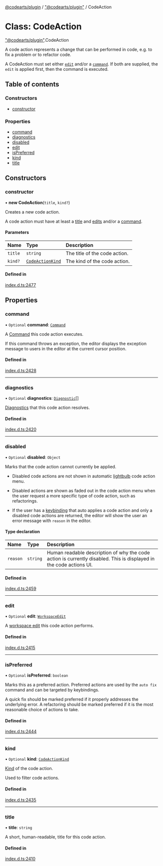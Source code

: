 [@codearts/plugin](../README.md) / ["@codearts/plugin"](../modules/_codearts_plugin_.md) / CodeAction

# Class: CodeAction

["@codearts/plugin"](../modules/_codearts_plugin_.md).CodeAction

A code action represents a change that can be performed in code, e.g. to fix a problem or
to refactor code.

A CodeAction must set either [`edit`](codearts_plugin_.CodeAction.md#edit) and/or a [`command`](codearts_plugin_.CodeAction.md#command). If both are supplied, the `edit` is applied first, then the command is executed.

## Table of contents

### Constructors

- [constructor](codearts_plugin_.CodeAction.md#constructor)

### Properties

- [command](codearts_plugin_.CodeAction.md#command)
- [diagnostics](codearts_plugin_.CodeAction.md#diagnostics)
- [disabled](codearts_plugin_.CodeAction.md#disabled)
- [edit](codearts_plugin_.CodeAction.md#edit)
- [isPreferred](codearts_plugin_.CodeAction.md#ispreferred)
- [kind](codearts_plugin_.CodeAction.md#kind)
- [title](codearts_plugin_.CodeAction.md#title)

## Constructors

### constructor

• **new CodeAction**(`title`, `kind?`)

Creates a new code action.

A code action must have at least a [title](codearts_plugin_.CodeAction.md#title) and [edits](codearts_plugin_.CodeAction.md#edit)
and/or a [command](codearts_plugin_.CodeAction.md#command).

#### Parameters

| Name | Type | Description |
| :------ | :------ | :------ |
| `title` | `string` | The title of the code action. |
| `kind?` | [`CodeActionKind`](codearts_plugin_.CodeActionKind.md) | The kind of the code action. |

#### Defined in

[index.d.ts:2477](https://github.com/xyz-fish/cloudide-plugin-api/blob/9927cd6/index.d.ts#L2477)

## Properties

### command

• `Optional` **command**: [`Command`](../interfaces/codearts_plugin_.Command.md)

A [Command](../interfaces/codearts_plugin_.Command.md) this code action executes.

If this command throws an exception, the editor displays the exception message to users in the editor at the
current cursor position.

#### Defined in

[index.d.ts:2428](https://github.com/xyz-fish/cloudide-plugin-api/blob/9927cd6/index.d.ts#L2428)

___

### diagnostics

• `Optional` **diagnostics**: [`Diagnostic`](codearts_plugin_.Diagnostic.md)[]

[Diagnostics](codearts_plugin_.Diagnostic.md) that this code action resolves.

#### Defined in

[index.d.ts:2420](https://github.com/xyz-fish/cloudide-plugin-api/blob/9927cd6/index.d.ts#L2420)

___

### disabled

• `Optional` **disabled**: `Object`

Marks that the code action cannot currently be applied.

- Disabled code actions are not shown in automatic [lightbulb](https://code.visualstudio.com/docs/editor/editingevolved#_code-action)
code action menu.

- Disabled actions are shown as faded out in the code action menu when the user request a more specific type
of code action, such as refactorings.

- If the user has a [keybinding](https://code.visualstudio.com/docs/editor/refactoring#_keybindings-for-code-actions)
that auto applies a code action and only a disabled code actions are returned, the editor will show the user an
error message with `reason` in the editor.

#### Type declaration

| Name | Type | Description |
| :------ | :------ | :------ |
| `reason` | `string` | Human readable description of why the code action is currently disabled.  This is displayed in the code actions UI. |

#### Defined in

[index.d.ts:2459](https://github.com/xyz-fish/cloudide-plugin-api/blob/9927cd6/index.d.ts#L2459)

___

### edit

• `Optional` **edit**: [`WorkspaceEdit`](codearts_plugin_.WorkspaceEdit.md)

A [workspace edit](codearts_plugin_.WorkspaceEdit.md) this code action performs.

#### Defined in

[index.d.ts:2415](https://github.com/xyz-fish/cloudide-plugin-api/blob/9927cd6/index.d.ts#L2415)

___

### isPreferred

• `Optional` **isPreferred**: `boolean`

Marks this as a preferred action. Preferred actions are used by the `auto fix` command and can be targeted
by keybindings.

A quick fix should be marked preferred if it properly addresses the underlying error.
A refactoring should be marked preferred if it is the most reasonable choice of actions to take.

#### Defined in

[index.d.ts:2444](https://github.com/xyz-fish/cloudide-plugin-api/blob/9927cd6/index.d.ts#L2444)

___

### kind

• `Optional` **kind**: [`CodeActionKind`](codearts_plugin_.CodeActionKind.md)

[Kind](codearts_plugin_.CodeActionKind.md) of the code action.

Used to filter code actions.

#### Defined in

[index.d.ts:2435](https://github.com/xyz-fish/cloudide-plugin-api/blob/9927cd6/index.d.ts#L2435)

___

### title

• **title**: `string`

A short, human-readable, title for this code action.

#### Defined in

[index.d.ts:2410](https://github.com/xyz-fish/cloudide-plugin-api/blob/9927cd6/index.d.ts#L2410)
